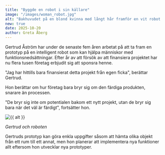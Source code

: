 ```yaml
---
title: "Byggde en robot i sin källare"
image: "/images/woman_robot.jpg"
alt: "Bakhuvudet på en blond kvinna med långt hår framför en vit robot."
new: true
date: 2025-10-20
author: Greta Åberg
---
```

Gertrud Åström har under de senaste fem åren arbetat på att ta fram en prototyp på en intelligent robot som kan hjälpa människor med funktionsnedsättningar. Efter år av att försök av att finansiera projektet har nu flera tusen företag erbjudit sig att sponsra henne.

"Jag har hittills bara finansierat detta projekt från egen ficka", berättar Gertrud.

Hon berättar om hur företag bara bryr sig om den färdiga produkten, snarare än processen.

"De bryr sig inte om potentialen bakom ett nytt projekt, utan de bryr sig bara när det väl är färdigt", fortsätter hon.

<img src="{{ image }}" alt="{{ alt }}">

*Gertrud och roboten*

Gertruds prototyp kan göra enkla uppgifter såsom att hämta olika objekt från ett rum till ett annat, men hon planerar att implementera nya funktioner allt eftersom hon utvecklar nya prototyper.